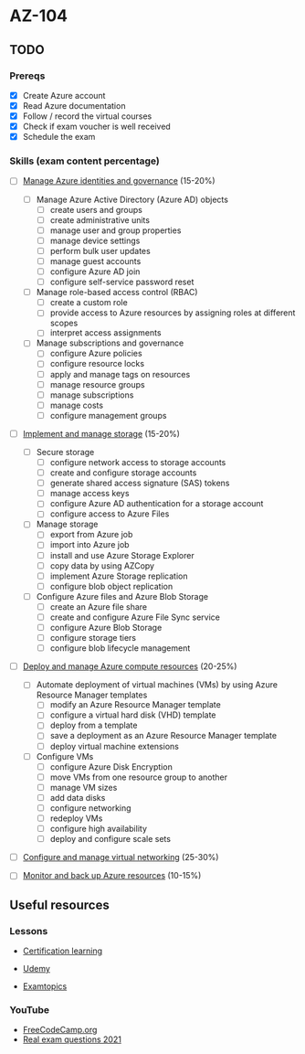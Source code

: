 # AZ-104

## TODO

### Prereqs  

- [X] Create Azure account  
- [X] Read Azure documentation  
- [X] Follow / record the virtual courses  
- [X] Check if exam voucher is well received  
- [X] Schedule the exam    

### Skills (exam content percentage)

- [ ] [Manage Azure identities and governance](./01-manage-azure-identities-and-governance/README.md) (15-20%)  
  - [ ] Manage Azure Active Directory (Azure AD) objects  
    - [ ] create users and groups  
    - [ ] create administrative units  
    - [ ] manage user and group properties  
    - [ ] manage device settings  
    - [ ] perform bulk user updates  
    - [ ] manage guest accounts  
    - [ ] configure Azure AD join  
    - [ ] configure self-service password reset  
  - [ ] Manage role-based access control (RBAC)  
    - [ ] create a custom role  
    - [ ] provide access to Azure resources by assigning roles at different scopes  
    - [ ] interpret access assignments  
  - [ ] Manage subscriptions and governance  
    - [ ] configure Azure policies  
    - [ ] configure resource locks  
    - [ ] apply and manage tags on resources  
    - [ ] manage resource groups  
    - [ ] manage subscriptions  
    - [ ] manage costs  
    - [ ] configure management groups  

- [ ] [Implement and manage storage](./02-implement-and-manage-storage/README.md) (15-20%)  
  - [ ] Secure storage  
    - [ ] configure network access to storage accounts  
    - [ ] create and configure storage accounts  
    - [ ] generate shared access signature (SAS) tokens  
    - [ ] manage access keys  
    - [ ] configure Azure AD authentication for a storage account  
    - [ ] configure access to Azure Files  
  - [ ] Manage storage  
    - [ ] export from Azure job  
    - [ ] import into Azure job  
    - [ ] install and use Azure Storage Explorer  
    - [ ] copy data by using AZCopy  
    - [ ] implement Azure Storage replication  
    - [ ] configure blob object replication  
  - [ ] Configure Azure files and Azure Blob Storage  
    - [ ] create an Azure file share  
    - [ ] create and configure Azure File Sync service  
    - [ ] configure Azure Blob Storage  
    - [ ] configure storage tiers  
    - [ ] configure blob lifecycle management  

- [ ] [Deploy and manage Azure compute resources](./03-deploy-and-manage-azure-compute-resources/README.md) (20-25%)  
  - [ ] Automate deployment of virtual machines (VMs) by using Azure Resource Manager templates  
    - [ ] modify an Azure Resource Manager template  
    - [ ] configure a virtual hard disk (VHD) template  
    - [ ] deploy from a template  
    - [ ] save a deployment as an Azure Resource Manager template  
    - [ ] deploy virtual machine extensions  
  - [ ] Configure VMs  
    - [ ] configure Azure Disk Encryption  
    - [ ] move VMs from one resource group to another  
    - [ ] manage VM sizes  
    - [ ] add data disks  
    - [ ] configure networking  
    - [ ] redeploy VMs  
    - [ ] configure high availability  
    - [ ] deploy and configure scale sets  

- [ ] [Configure and manage virtual networking](./04-configure-and-manage-virtual-networking/README.md) (25-30%)  

- [ ] [Monitor and back up Azure resources](./05-monitor-and-backup-azure-resources/README.md) (10-15%)  


## Useful resources

### Lessons

- [Certification learning](https://docs.microsoft.com/en-us/learn/certifications/exams/az-104)  

- [Udemy](https://www.udemy.com/course/az-100-skylines-academy)

- [Examtopics](https://www.examtopics.com/exams/microsoft/az-104/)  

### YouTube

- [FreeCodeCamp.org](https://www.youtube.com/watch?v=10PbGbTUSAg&ab_channel=freeCodeCamp.org)  
- [Real exam questions 2021](https://www.youtube.com/watch?v=IbqevkIGR_k&ab_channel=T3P-TechnologyToThePoint)  